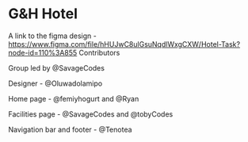 # G&H Hotel
A link to the figma design - https://www.figma.com/file/hHUJwC8ulGsuNqdlWxgCXW/Hotel-Task?node-id=110%3A855
Contributors

Group led by @SavageCodes

Designer - @Oluwadolamipo

Home page - @femiyhogurt and @Ryan

Facilities page - @SavageCodes and @tobyCodes

Navigation bar and footer - @Tenotea

